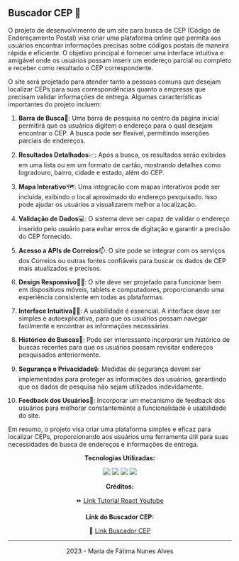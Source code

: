 ## Buscador CEP 🚩

O projeto de desenvolvimento de um site para busca de CEP (Código de Endereçamento Postal) visa criar uma plataforma online que permita aos usuários encontrar informações precisas sobre códigos postais de maneira rápida e eficiente. O objetivo principal é fornecer uma interface intuitiva e amigável onde os usuários possam inserir um endereço parcial ou completo e receber como resultado o CEP correspondente.

O site será projetado para atender tanto a pessoas comuns que desejam localizar CEPs para suas correspondências quanto a empresas que precisam validar informações de entrega. Algumas características importantes do projeto incluem:

1. **Barra de Busca**🔎: Uma barra de pesquisa no centro da página inicial permitirá que os usuários digitem o endereço para o qual desejam encontrar o CEP. A busca pode ser flexível, permitindo inserções parciais de endereços.

2. **Resultados Detalhados**📈: Após a busca, os resultados serão exibidos em uma lista ou em um formato de cartão, mostrando detalhes como logradouro, bairro, cidade e estado, além do CEP.

3. **Mapa Interativo**🗺: Uma integração com mapas interativos pode ser incluída, exibindo o local aproximado do endereço pesquisado. Isso pode ajudar os usuários a visualizarem melhor a localização.

4. **Validação de Dados**💻: O sistema deve ser capaz de validar o endereço inserido pelo usuário para evitar erros de digitação e garantir a precisão do CEP fornecido.

5. **Acesso a APIs de Correios**📫: O site pode se integrar com os serviços dos Correios ou outras fontes confiáveis para buscar os dados de CEP mais atualizados e precisos.

6. **Design Responsivo**👩‍💻: O site deve ser projetado para funcionar bem em dispositivos móveis, tablets e computadores, proporcionando uma experiência consistente em todas as plataformas.

7. **Interface Intuitiva**👩‍💻: A usabilidade é essencial. A interface deve ser simples e autoexplicativa, para que os usuários possam navegar facilmente e encontrar as informações necessárias.

8. **Histórico de Buscas**🔎: Pode ser interessante incorporar um histórico de buscas recentes para que os usuários possam revisitar endereços pesquisados anteriormente.

9. **Segurança e Privacidade**🔒: Medidas de segurança devem ser implementadas para proteger as informações dos usuários, garantindo que os dados de pesquisa não sejam utilizados indevidamente.

10. **Feedback dos Usuários**👥: Incorporar um mecanismo de feedback dos usuários para melhorar constantemente a funcionalidade e usabilidade do site.

Em resumo, o projeto visa criar uma plataforma simples e eficaz para localizar CEPs, proporcionando aos usuários uma ferramenta útil para suas necessidades de busca de endereços e informações de entrega.

<p align="center"><b>Tecnologias Utilizadas:</b></p>

<p align="center"><img src="https://img.shields.io/badge/HTML-239120?style=for-the-badge&logo=html5&logoColor=white">

<img src="https://img.shields.io/badge/CSS-239120?&style=for-the-badge&logo=css3&logoColor=white">

<img src="https://img.shields.io/badge/JavaScript-F7DF1E?style=for-the-badge&logo=JavaScript&logoColor=white">

<img src="https://img.shields.io/badge/React-20232A?style=for-the-badge&logo=react&logoColor=61DAFB">

<p align="center"><b>Créditos: </b></p>
<p align="center">⏩ <a href="https://www.youtube.com/watch?v=oy4cbqE1_qc" target="_blank">Link Tutorial React Youtube</a></p>

<p align="center"><b>Link do Buscador CEP:</b></p>

<p align="center">🔎 <a href="https://buscador-6su7ux3c6-alvesmariadefatima.vercel.app/" target="_blank">Link Buscador CEP</a></p>
<hr>

<p align="center">2023 - Maria de Fátima Nunes Alves</p>
